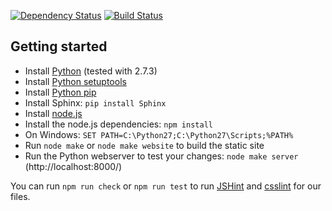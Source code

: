 [![Dependency Status](https://gemnasium.com/mpc-hc/mpc-hc.org.png)](https://gemnasium.com/mpc-hc/mpc-hc.org)
[![Build Status](https://travis-ci.org/mpc-hc/mpc-hc.org.png)](https://travis-ci.org/mpc-hc/mpc-hc.org)

Getting started
---------------

* Install [Python](http://www.python.org/) (tested with 2.7.3)
* Install [Python setuptools](http://pypi.python.org/pypi/setuptools#files)
* Install [Python pip](http://www.pip-installer.org/en/latest/installing.html#alternative-installation-procedures)
* Install Sphinx: `pip install Sphinx`
* Install [node.js](http://nodejs.org/download/)
* Install the node.js dependencies: `npm install`
* On Windows: `SET PATH=C:\Python27;C:\Python27\Scripts;%PATH%`
* Run `node make` or `node make website` to build the static site
* Run the Python webserver to test your changes: `node make server`
  (http://localhost:8000/)

You can run `npm run check` or `npm run test` to run [JSHint](https://github.com/jshint/jshint)
and [csslint](https://github.com/stubbornella/csslint) for our files.
